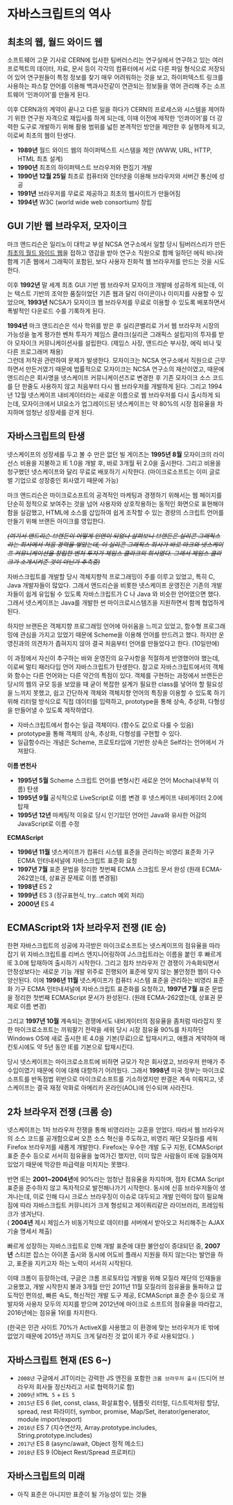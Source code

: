 # 자바스크립트의 역사

## 최초의 웹, 월드 와이드 웹&#x20;

소프트웨어 고문 기사로 CERN에 입사한 팀버러스리는 연구실에서 연구하고 있는 여러 프로젝트의 데이터, 자료, 문서 등이 각각의 컴퓨터에서 서로 다른 파일 형식으로 저장되어 있어 연구원들이 특정 정보를 찾기 매우 어려워하는 것을 보고, 하이퍼텍스트 링크를 사용하는 파스칼 언어를 이용해 백과사전같이 연관되는 정보들을 엮어 관리해 주는 소프트웨어 ‘인콰이어’를 만들게 된다.

이후 CERN과의 계약이 끝나고 다른 일을 하다가 CERN의 프로세스와 시스템을 제어하기 위한 연구원 자격으로 재입사를 하게 되는데, 이때 이전에 제작한 ‘인콰이어’를 더 강력한 도구로 개발하기 위해 활용 범위를 넓힌 본격적인 방안을 제안한 후 실행하게 되고, 이로써 최초의 웹이 탄생다.

* **1989년** 월드 와이드 웹의 하이퍼텍스트 시스템을 제안 (WWW, URL, HTTP, HTML 최초 설계)
* **1990년** 최초의 하이퍼텍스트 브라우저와 편집기 개발
* **1990년 12월 25일** 최초로 컴퓨터와 인터넷을 이용해 브라우저와 서버간 통신에 성공
* **1991년** 브라우저를 무료로 제공하고 최초의 웹사이트가 만들어짐
* **1994년** W3C (world wide web consortium) 창립

## GUI 기반 웹 브라우저, 모자이크

마크 앤드리슨은 일리노이 대학교 부설 NCSA 연구소에서 일할 당시 팀버러스리가 만든 [최초의 월드 와이드 웹](http://info.cern.ch/hypertext/WWW/TheProject.html)을 접하고 영감을 받아 연구소 직원으로 함께 일하던 에릭 비나와 함께 기존 웹에서 그래픽이 포함된, 보다 사용자 친화적 웹 브라우저를 만드는 것을 시도한다.

이후 **1992년** 말 세계 최초 GUI 기반 웹 브라우저 모자이크 개발에 성공하게 되는데, 이는 텍스트 기반의 조악한 품질이었던 기존 웹과 달리 아이콘이나 이미지를 사용할 수 있었으며, **1993년** NCSA가 모자이크 웹 브라우저를 무료로 이용할 수 있도록 배포하면서 폭발적인 다운로드 수를 기록하게 된다.

**1994년** 마크 앤드리슨은 석사 학위를 받은 후 실리콘밸리로 가서 웹 브라우저 시장의 가능성을 높게 평가한 벤처 투자가 제임스 클라크(실리콘 그래픽스 설립자)의 투자를 받아 모자이크 커뮤니케이션사를 설립한다. (제임스 사장, 앤드리슨 부사장, 에릭 비나 및 다른 프로그래머 채용)\
그런데 저작권 관련하여 문제가 발생한다. 모자이크는 NCSA 연구소에서 직원으로 근무하면서 만든거였기 때문에 법률적으로 모자이크는 NCSA 연구소의 재산이였고, 때문에 앤드리슨은 회사명을 넷스케이프 커뮤니케이션즈로 변경한 후 기존 모자이크 소스 코드를 단 한줄도 사용하지 않고 처음부터 다시 웹 브라우저를 개발하게 된다. 그리고 1994년 12월 넷스케이프 내비게이터라는 새로운 이름으로 웹 브라우저를 다시 출시하게 되는데, 모자이크에서 UI요소가 업그레이드된 넷스케이프는 약 80%의 시장 점유율을 차지하며 엄청난 성장세를 걷게 된다.

## 자바스크립트의 탄생

넷스케이프의 성장세를 두고 볼 수 만은 없던 빌 게이츠는 **1995년 8월** 모자이크의 라이선스 비용을 지불하고 IE 1.0을 개발 후, 바로 3개월 뒤 2.0을 출시한다. 그리고 비용을 청구했던 넷스케이프와 달리 무료로 배포하기 시작한다. (마이크로소프트는 이미 글로벌 기업으로 성장중인 회사였기 때문에 가능)

마크 앤드리슨은 마이크로소프트의 공격적인 마케팅과 경쟁하기 위해서는 웹 페이지를 단순히 정적으로 보여주는 것을 넘어 사용자와 상호작용하는 동적인 화면으로 표현해야 함을 실감했고, HTML에 소스를 삽입하여 쉽게 조작할 수 있는 경량의 스크립트 언어를 만들기 위해 브랜든 아이크를 영입한다.

~~_(여기서 앤드리슨 브랜든이 어떻게 인연이 되었나 살펴보니 브랜든은 실리콘 그래픽스라는 회사에서 처음 경력을 쌓았는데, 이 실리콘 그래픽스 회사가 바로 마크와 넷스케이프 커뮤니케이션을 창립한 벤처 투자가 제임스 클라크의 회사였다. 그래서 제임스 클라크가 소개시켜준 것이 아닌가 추측중)_~~

자바스크립트를 개발할 당시 객체지향적 프로그래밍이 주를 이루고 있었고, 특히 C, Java 개발자들이 많았다. 그래서 앤드리슨을 비롯한 넷스케이프 운영진은 기존의 개발자들이 쉽게 유입될 수 있도록 자바스크립트가 C 나 Java 와 비슷한 언어였으면 했다. 그래서 넷스케이프는 Java를 개발한 썬 마이크로시스템즈을 지원하면서 함께 협업하게 된다.

하지만 브랜든은 객체지향 프로그래밍 언어에 아쉬움을 느끼고 있었고, 함수형 프로그래밍에 관심을 가지고 있었기 때문에 Scheme을 이용해 언어를 만드려고 했다. 하지만 운영진과의 의견차가 좁혀지지 않아 결국 처음부터 언어를 만들었다고 한다. (10일만에)

이 과정에서 자신이 추구하는 바와 운영진의 요구사항을 적절하게 반영했어야 했는데, 이로써 멀티 패러다임 언어 자바스크립트가 탄생한다. 참고로 자바스크립트에서의 객체와 함수는 다른 언어와는 다른 약간의 특점이 있다. 객체를 구현하는 과정에서 브랜든은 당시의 웹의 규모 등을 보았을 때 굳이 복잡한 설계가 필요한 class를 넣어야 할 필요성을 느끼지 못했고, 쉽고 간단하게 객체와 객체지향 언어의 특징을 이용할 수 있도록 하기 위해 리터럴 방식으로 직접 데이터를 입력하고, prototype을 통해 상속, 추상화, 다형성을 만들어낼 수 있도록 제작하였다.

* 자바스크립트에서 함수는 일급 객체이다. (함수도 값으로 다룰 수 있음)
* prototype을 통해 객체의 상속, 추상화, 다형성를 구현할 수 있다.
* 일급함수라는 개념은 Scheme, 프로토타입에 기반한 상속은 Self라는 언어에서 가져왔다.



**이름 변천사**

* **1995년 5월**  Scheme 스크립트 언어를 변형시킨 새로운 언어 Mocha(내부적 이름) 탄생
* **1995년 9월**  공식적으로 LiveScript로 이름 변경 후 넷스케이프 내비게이터 2.0에 탑재
* **1995년 12년** 마케팅적 이유로 당시 인기있던 언어인 Java와 유사한 어감의 JavaScript로 이름 수정



**ECMAScript**

* **1996년 11월** 넷스케이프가 컴퓨터 시스템 표준을 관리하는 비영리 표준화 기구 ECMA 인터내셔널에 자바스크립트 표준화 요청
* **1997년 7월** 표준 문법을 정리한 첫번째 ECMA 스크립트 문서 완성 (원래 ECMA-262였는데, 상표권 문제로 이름 변경됨)
* **1998년** ES 2
* **1999년** ES 3 (정규표현식, try...catch 예외 처리)
* **2000년** ES 4

## ECMAScript와 1차 브라우저 전쟁 (IE 승)

한편 자바스크립트의 성공에 자극받은 마이크로소프트는 넷스케이프의 점유율을 따라잡기 위 자바스크립트를 리버스 엔지니어링하여 J스크립트라는 이름을 붙인 후 빠르게 IE 3.0에 탑재하여 출시하기 시작한다. 그리고 점차 브라우저 간 경쟁이 가속화되면서 안정성보다는 새로운 기능 개발 위주로 진행되어 표준에 맞지 않는 불안정한 웹이 다수 양산된다. 이에 **1996년 11월** 넷스케이프가 컴퓨터 시스템 표준을 관리하는 비영리 표준화 기구 ECMA 인터내셔널에 자바스크립트 표준화를 요청하고, **1997년 7월** 표준 문법을 정리한 첫번째 ECMAScript 문서가 완성된다. (원래 ECMA-262였는데, 상표권 문제로 이름 변경)

그리고 **1997년 10월** 계속되는 경쟁에서도 내비게이터의 점유율을 좀처럼 따라잡지 못한 마이크로소프트는 끼워팔기 전략을 세워 당시 시장 점유율 90%를 차지하던 Windows OS에 새로 출시한 IE 4.0을 기본(무료)으로 탑재시키고, 애플과 계약하여 매킨토시에도 약 5년 동안 IE를 기본으로 탑재시킨다.

당시 넷스케이프는 마이크로소프트에 비하면 규모가 작은 회사였고, 브라우저 판매가 주 수입이였기 때문에 이에 대해 대항하기 어려웠다. 그래서 **1998년** 미국 정부는 마이크로소프트를 반독점법 위반으로 마이크로소프트를 기소하였지만 판결은 계속 미뤄지고, 넷스케이프는 결국 재정 악화로 아메리카 온라인(AOL)에 인수되며 사라진다.&#x20;

## 2차 브라우저 전쟁 (크롬 승)&#x20;

넷스케이프는 1차 브라우저 전쟁을 통해 비영리라는 교훈을 얻었다. 따라서 웹 브라우저의 소스 코드를 공개함으로써 오픈 소스 혁신을 주도하고, 비영리 재단 모질라를 세워 Firefox 브라우저를 새롭게 개발한다. Firefox는 우수한 개발 도구 지원, ECMAScript 표준 준수 등으로 서서히 점유율을 높여가긴 했지만, 이미 많은 사람들이 IE에 길들여져 있었기 때문에 막강한 파급력을 미치지는 못했다.

반면 IE는 **2001\~2004년**에 90%라는 엄청난 점유율을 차지하며, 점차 ECMA Script 표준을 준수하지 않고 독자적으로 발전해나가기 시작한다. 동시에 신흥 브라우저들이 생겨나는데, 이로 인해 다시 크로스 브라우징이 이슈로 대두되고 개발 인력이 많이 필요해짐에 따라 자바스크립트 커뮤니티가 크게 형성되고 제이쿼리같은 라이브러리, 프레임워크가 생겨난다.\
( **2004년** 제시 제임스가 비동기적으로 데이터를 서버에서 받아오고 처리해주는 AJAX 기술 명세서 제출)

빠르게 성장하는 자바스크립트로 인해 개발 표준에 대한 불안성이 증대되던 중, **2007년** 스티븐 잡스는 아이폰 출시와 동시에 어도비 플래시 지원을 하지 않는다는 발언을 하고, 표준을 지키고자 하는 노력이 서서히 시작된다.

이때 크롬이 등장하는데, 구글은 크롬 프로토타입 개발을 위해 모질라 재단의 인재들을 고용했고, 개발 시작한지 불과 3개월 만인 2011년 11월 모질라의 점유율을 돌파하고 압도적인 편의성, 빠른 속도, 혁신적인 개발 도구 제공, ECMAScript 표준 준수 등으로 개발자와 사용자 모두의 지지를 받으며 2012년에 마이크로 소프트의 점유율을 따라잡고, 2016년에는 점유율 1위를 차지한다.&#x20;

(한국은 민관 사이트 70%가 ActiveX를 사용했고 이 환경에 맞는 브라우저가 IE 밖에 없었기 때문에 2015년 까지도 크게 달라진 것 없이 IE가 주로 사용되었다. )

## 자바스크립트 현재 (ES 6\~)

* `2008년` 구글에서 JIT이라는 강력한 JS 엔진을 포함한 `크롬 브라우저 출시` (드디어 브라우저 회사들 정신차리고 서로 협력하기로 함)
* `2009년` `HTML 5` + `ES 5`
* `2015년` ES 6 (let, const, class, 화살표함수, 템플릿 리터럴, 디스트럭처링 할당, spread, rest 파라미터, symbor, promise, Map/Set, iterator/generator, module import/export)
* `2016년` ES 7 (지수연산자, Array.prototype.includes, String.prototype.includes)
* `2017년` ES 8 (async/await, Object 정적 메소드)
* `2018년` ES 9 (Object Rest/Spread 프로퍼티)

## 자바스크립트의 미래

* 아직 표준은 아니지만 표준이 될 가능성이 있는 것들
